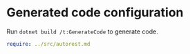 # Generated code configuration

Run `dotnet build /t:GenerateCode` to generate code.

``` yaml
require: ../src/autorest.md
```
